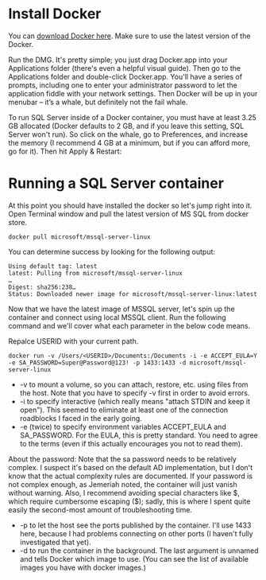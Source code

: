 # Install Docker

You can [download Docker here](https://docs.docker.com/v17.12/docker-for-mac/install/). Make sure to use the latest version of the Docker.

Run the DMG. It's pretty simple; you just drag Docker.app into your Applications folder (there's even a helpful visual guide). Then go to the Applications folder and double-click Docker.app. You'll have a series of prompts, including one to enter your administrator password to let the application fiddle with your network settings. Then Docker will be up in your menubar – it’s a whale, but definitely not the fail whale.

To run SQL Server inside of a Docker container, you must have at least 3.25 GB allocated (Docker defaults to 2 GB, and if you leave this setting, SQL Server won't run). So click on the whale, go to Preferences, and increase the memory (I recommend 4 GB at a minimum, but if you can afford more, go for it). Then hit Apply & Restart:

# Running a SQL Server container

At this point you should have installed the docker so let's jump right into it. Open Terminal window and pull the latest version of MS SQL from docker store. 

``` docker pull microsoft/mssql-server-linux ```

You can determine success by looking for the following output:

```
Using default tag: latest
latest: Pulling from microsoft/mssql-server-linux
…
Digest: sha256:238…
Status: Downloaded newer image for microsoft/mssql-server-linux:latest
```
Now that we have the latest image of MSSQL server, let's spin up the container and connect using local MSSQL client. Run the following command and we'll cover what each parameter in the below code means.

Repalce USERID with your current path.

```
docker run -v /Users/<USERID>/Documents:/Documents -i -e ACCEPT_EULA=Y -e SA_PASSWORD=Super@Password@123! -p 1433:1433 -d microsoft/mssql-server-linux

```

- -v to mount a volume, so you can attach, restore, etc. using files from the host. Note that you have to specify -v first in order to avoid errors.
- -i to specify interactive (which really means "attach STDIN and keep it open"). This seemed to eliminate at least one of the connection roadblocks I faced in the early going.
- -e (twice) to specify environment variables ACCEPT_EULA and SA_PASSWORD.
For the EULA, this is pretty standard. You need to agree to the terms (even if this actually encourages you not to read them).

About the password: Note that the sa password needs to be relatively complex. I suspect it's based on the default AD implementation, but I don't know that the actual complexity rules are documented. If your password is not complex enough, as Jemeriah noted, the container will just vanish without warning. Also, I recommend avoiding special characters like $, which require cumbersome escaping (\$); sadly, this is where I spent quite easily the second-most amount of troubleshooting time.

- -p to let the host see the ports published by the container. I'll use 1433 here, because I had problems connecting on other ports (I haven't fully investigated that yet).
- -d to run the container in the background.
The last argument is unnamed and tells Docker which image to use. (You can see the list of available images you have with docker images.)
